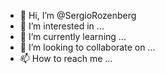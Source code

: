 - 👋 Hi, I’m @SergioRozenberg
- 👀 I’m interested in ...
- 🌱 I’m currently learning ...
- 💞️ I’m looking to collaborate on ...
- 📫 How to reach me ...

<!---
SergioRozenberg/SergioRozenberg is a ✨ special ✨ repository because its `README.md` (this file) appears on your GitHub profile.
You can click the Preview link to take a look at your changes.
--->

